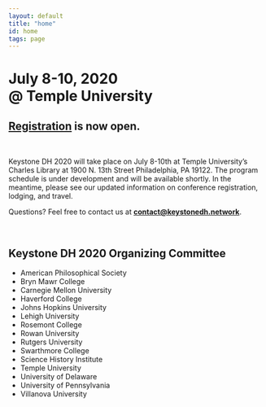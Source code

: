 ```yaml
---
layout: default
title: "home"
id: home
tags: page
---
```


# July 8-10, 2020<br/>@ Temple University

<h2 class="center"><a href="{{ 'registration' | prepend: site.github.url }}">Registration</a> is now open.</h2>

<br/>

Keystone DH 2020 will take place on July 8-10th at Temple University’s Charles Library at 1900 N. 13th Street Philadelphia, PA 19122. The program schedule is under development and will be available shortly. In the meantime, please see our updated information on conference registration, lodging, and travel.

Questions? Feel free to contact us at **contact@keystonedh.network**.

<br/>

## Keystone DH 2020 Organizing Committee

- American Philosophical Society
- Bryn Mawr College
- Carnegie Mellon University
- Haverford College
- Johns Hopkins University
- Lehigh University
- Rosemont College
- Rowan University
- Rutgers University
- Swarthmore College
- Science History Institute 
- Temple University
- University of Delaware
- University of Pennsylvania
- Villanova University
